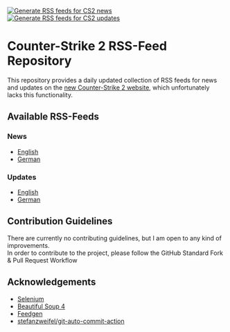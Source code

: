 [![Generate RSS feeds for CS2 news](https://github.com/IceQ1337/CS2-RSS-Feed/actions/workflows/generate-news-feed.yaml/badge.svg)](https://github.com/IceQ1337/CS2-RSS-Feed/actions/workflows/generate-news-feed.yaml) [![Generate RSS feeds for CS2 updates](https://github.com/IceQ1337/CS2-RSS-Feed/actions/workflows/generate-updates-feed.yaml/badge.svg)](https://github.com/IceQ1337/CS2-RSS-Feed/actions/workflows/generate-updates-feed.yaml)

# Counter-Strike 2 RSS-Feed Repository
This repository provides a daily updated collection of RSS feeds for news and updates on the [new Counter-Strike 2 website](https://counter-strike.net), which unfortunately lacks this functionality.

## Available RSS-Feeds
### News
-  [English](https://raw.githubusercontent.com/IceQ1337/CS2-RSS-Feed/master/feeds/news-feed-en.xml)
-  [German](https://raw.githubusercontent.com/IceQ1337/CS2-RSS-Feed/master/feeds/news-feed-de.xml)

### Updates
-  [English](https://raw.githubusercontent.com/IceQ1337/CS2-RSS-Feed/master/feeds/updates-feed-en.xml)
-  [German](https://raw.githubusercontent.com/IceQ1337/CS2-RSS-Feed/master/feeds/updates-feed-de.xml)

## Contribution Guidelines
There are currently no contributing guidelines, but I am open to any kind of improvements.  
In order to contribute to the project, please follow the GitHub Standard Fork & Pull Request Workflow

## Acknowledgements
- [Selenium](https://github.com/SeleniumHQ/selenium)
- [Beautiful Soup 4](https://www.crummy.com/software/BeautifulSoup/)
- [Feedgen](https://feedgen.kiesow.be/)
- [stefanzweifel/git-auto-commit-action](https://github.com/stefanzweifel/git-auto-commit-action)
